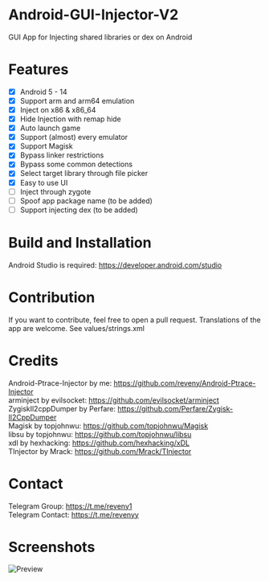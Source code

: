 # Android-GUI-Injector-V2
GUI App for Injecting shared libraries or dex on Android

# Features
- [x] Android 5 - 14
- [x] Support arm and arm64 emulation
- [x] Inject on x86 & x86_64
- [x] Hide Injection with remap hide   
- [x] Auto launch game
- [x] Support (almost) every emulator
- [x] Support Magisk
- [x] Bypass linker restrictions
- [x] Bypass some common detections
- [x] Select target library through file picker
- [x] Easy to use UI
- [ ] Inject through zygote
- [ ] Spoof app package name (to be added)
- [ ] Support injecting dex (to be added)

# Build and Installation
Android Studio is required: https://developer.android.com/studio  <br />

# Contribution
If you want to contribute, feel free to open a pull request. Translations of the app are welcome. See values/strings.xml <br />

# Credits
Android-Ptrace-Injector by me: https://github.com/reveny/Android-Ptrace-Injector <br />
arminject by evilsocket: https://github.com/evilsocket/arminject <br />
ZygiskIl2cppDumper by Perfare: https://github.com/Perfare/Zygisk-Il2CppDumper <br />
Magisk by topjohnwu: https://github.com/topjohnwu/Magisk <br />
libsu by topjohnwu: https://github.com/topjohnwu/libsu <br />
xdl by hexhacking: https://github.com/hexhacking/xDL <br />
TInjector by Mrack: https://github.com/Mrack/TInjector <br />

# Contact
Telegram Group: https://t.me/reveny1 <br>
Telegram Contact: https://t.me/revenyy
  
# Screenshots
![Preview](https://github.com/reveny/Android-GUI-Injector/blob/main/images/preview.jpg)
